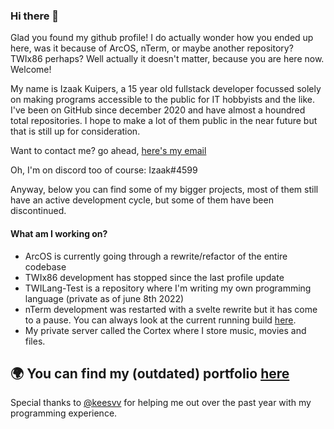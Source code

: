 ### Hi there 👋

Glad you found my github profile! I do actually wonder how you ended up here, was it because of ArcOS, nTerm, or maybe another repository? TWIx86 perhaps? Well actually it doesn't matter, because you are here now. Welcome!

My name is Izaak Kuipers, a 15 year old fullstack developer focussed solely on making programs accessible to the public for IT hobbyists and the like. I've been on GitHub since december 2020 and have almost a houndred total repositories. I hope to make a lot of them public in the near future but that is still up for consideration.

Want to contact me? go ahead, [here's my email](mailto:me@twihub.tk)

Oh, I'm on discord too of course: Izaak#4599

Anyway, below you can find some of my bigger projects, most of them still have an active development cycle, but some of them have been discontinued.

#### What am I working on?
* ArcOS is currently going through a rewrite/refactor of the entire codebase
* TWIx86 development has stopped since the last profile update
* TWILang-Test is a repository where I'm writing my own programming language (private as of june 8th 2022)
* nTerm development was restarted with a svelte rewrite but it has come to a pause. You can always look at the current running build [here](https://www.techworldinc.tk/nTerm).
* My private server called the Cortex where I store music, movies and files.

🌍 You can find my (outdated) portfolio [here](https://www.techworldinc.tk/)
---

Special thanks to [@keesvv](https://www.github.com/keesvv) for helping me out over the past year with my programming experience.
